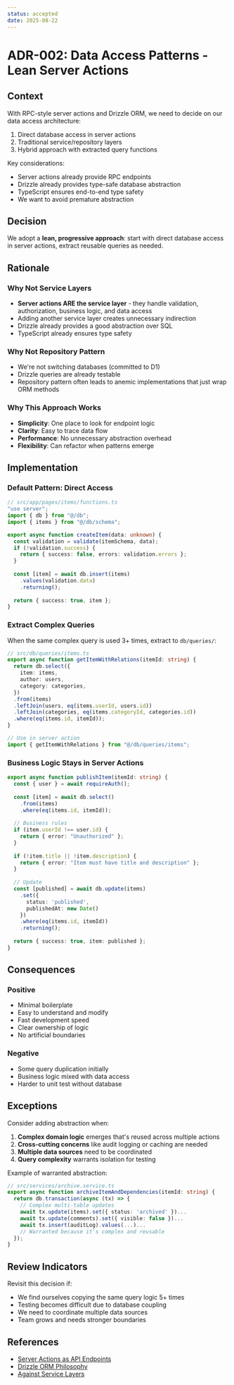 ```yaml
---
status: accepted
date: 2025-08-22
---
```


# ADR-002: Data Access Patterns - Lean Server Actions

## Context
With RPC-style server actions and Drizzle ORM, we need to decide on our data access architecture:
1. Direct database access in server actions
2. Traditional service/repository layers
3. Hybrid approach with extracted query functions

Key considerations:
- Server actions already provide RPC endpoints
- Drizzle already provides type-safe database abstraction
- TypeScript ensures end-to-end type safety
- We want to avoid premature abstraction

## Decision
We adopt a **lean, progressive approach**: start with direct database access in server actions, extract reusable queries as needed.

## Rationale

### Why Not Service Layers
- **Server actions ARE the service layer** - they handle validation, authorization, business logic, and data access
- Adding another service layer creates unnecessary indirection
- Drizzle already provides a good abstraction over SQL
- TypeScript already ensures type safety

### Why Not Repository Pattern
- We're not switching databases (committed to D1)
- Drizzle queries are already testable
- Repository pattern often leads to anemic implementations that just wrap ORM methods

### Why This Approach Works
- **Simplicity**: One place to look for endpoint logic
- **Clarity**: Easy to trace data flow
- **Performance**: No unnecessary abstraction overhead
- **Flexibility**: Can refactor when patterns emerge

## Implementation

### Default Pattern: Direct Access
```typescript
// src/app/pages/items/functions.ts
"use server";
import { db } from "@/db";
import { items } from "@/db/schema";

export async function createItem(data: unknown) {
  const validation = validate(itemSchema, data);
  if (!validation.success) {
    return { success: false, errors: validation.errors };
  }
  
  const [item] = await db.insert(items)
    .values(validation.data)
    .returning();
    
  return { success: true, item };
}
```

### Extract Complex Queries
When the same complex query is used 3+ times, extract to `db/queries/`:

```typescript
// src/db/queries/items.ts
export async function getItemWithRelations(itemId: string) {
  return db.select({
    item: items,
    author: users,
    category: categories,
  })
  .from(items)
  .leftJoin(users, eq(items.userId, users.id))
  .leftJoin(categories, eq(items.categoryId, categories.id))
  .where(eq(items.id, itemId));
}

// Use in server action
import { getItemWithRelations } from "@/db/queries/items";
```

### Business Logic Stays in Server Actions
```typescript
export async function publishItem(itemId: string) {
  const { user } = await requireAuth();
  
  const [item] = await db.select()
    .from(items)
    .where(eq(items.id, itemId));
  
  // Business rules
  if (item.userId !== user.id) {
    return { error: "Unauthorized" };
  }
  
  if (!item.title || !item.description) {
    return { error: "Item must have title and description" };
  }
  
  // Update
  const [published] = await db.update(items)
    .set({ 
      status: 'published',
      publishedAt: new Date()
    })
    .where(eq(items.id, itemId))
    .returning();
    
  return { success: true, item: published };
}
```

## Consequences

### Positive
- Minimal boilerplate
- Easy to understand and modify
- Fast development speed
- Clear ownership of logic
- No artificial boundaries

### Negative
- Some query duplication initially
- Business logic mixed with data access
- Harder to unit test without database

## Exceptions

Consider adding abstraction when:

1. **Complex domain logic** emerges that's reused across multiple actions
2. **Cross-cutting concerns** like audit logging or caching are needed
3. **Multiple data sources** need to be coordinated
4. **Query complexity** warrants isolation for testing

Example of warranted abstraction:
```typescript
// src/services/archive.service.ts
export async function archiveItemAndDependencies(itemId: string) {
  return db.transaction(async (tx) => {
    // Complex multi-table updates
    await tx.update(items).set({ status: 'archived' })...
    await tx.update(comments).set({ visible: false })...
    await tx.insert(auditLog).values(...)...
    // Warranted because it's complex and reusable
  });
}
```

## Review Indicators

Revisit this decision if:
- We find ourselves copying the same query logic 5+ times
- Testing becomes difficult due to database coupling
- We need to coordinate multiple data sources
- Team grows and needs stronger boundaries

## References
- [Server Actions as API Endpoints](https://rwsdk.com/docs/server-actions)
- [Drizzle ORM Philosophy](https://orm.drizzle.team/docs/philosophy)
- [Against Service Layers](https://www.ben-morris.com/why-the-service-layer-anti-pattern-is-so-common/)